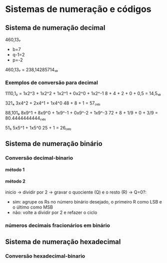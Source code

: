 # Sistemas de numeração e códigos

## Sistema de numeração decimal
460,13₇
- b=7
- q-1=2
- p=-2

460,13₇ = 238,14285714₁₀

### Exemplos de conversão para decimal
1110,1₂ = 
1x2^3 + 1x2^2 + 1x2^1 + 0x2^0 + 1x2^-1
8 + 4 + 2 + 0 + 0,5 = 14,5₁₀

321₄
3x4^2 + 2x4^1 + 1x4^0
48 + 8 + 1 = 57₍₁₀₎

88,101₉
8x9^1 + 8x9^0 + 1x9^-1 + 0x9^-2 + 1x9^-3
72 + 8 + 1/9 + 0 + 3/9 = 80.4444444444₍₁₀₎

51₅
5x5^1 + 1x5^0
25 + 1 = 26₍₁₀₎

## Sistema de numeração binário

### Conversão decimal-binario
#### método 1
#### método 2
inicio -> dividir por 2 -> gravar o quociente (Q) e o resto (R) -> Q=0?:
- sim: agrupe os Rs no número binário desejado, o primeiro R como LSB e o último como MSB
- não: volte a dividir por 2 e refazer o ciclo

### números decimais fracionários em binário

## Sistema de numeração hexadecimal

### Conversão hexadecimal-binario
